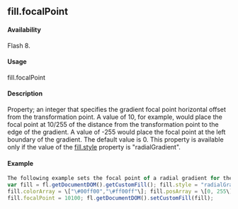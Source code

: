 ## fill.focalPoint

#### Availability

Flash 8.

#### Usage

fill.focalPoint

#### Description

Property; an integer that specifies the gradient focal point horizontal offset from the transformation point. A value of 10, for example, would place the focal point at 10/255 of the distance from the transformation point to the edge of the gradient. A value of -255 would place the focal point at the left boundary of the gradient. The default value is 0.
This property is available only if the value of the [fill.style](#!wielmic/developers-animatesdk-docs/test/Fill_object/fill9.md) property is "radialGradient".

#### Example

```javascript
The following example sets the focal point of a radial gradient for the current selection to 100 pixels to the right of the shape’s center:
var fill = fl.getDocumentDOM().getCustomFill(); fill.style = "radialGradient";
fill.colorArray = \["\#00ff00","\#ff00ff"\]; fill.posArray = \[0, 255\];
fill.focalPoint = 10100; fl.getDocumentDOM().setCustomFill(fill);

```